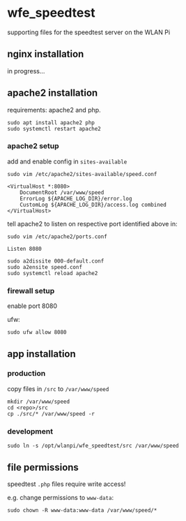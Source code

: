 # wfe_speedtest

supporting files for the speedtest server on the WLAN Pi

## nginx installation

in progress...

## apache2 installation

requirements: apache2 and php.

```
sudo apt install apache2 php
sudo systemctl restart apache2
```

### apache2 setup

add and enable config in `sites-available`

```
sudo vim /etc/apache2/sites-available/speed.conf
```

```
<VirtualHost *:8080>
	DocumentRoot /var/www/speed
	ErrorLog ${APACHE_LOG_DIR}/error.log
	CustomLog ${APACHE_LOG_DIR}/access.log combined
</VirtualHost>
```

tell apache2 to listen on respective port identified above in:

```
sudo vim /etc/apache2/ports.conf
```

```
Listen 8080
```

```
sudo a2dissite 000-default.conf
sudo a2ensite speed.conf
sudo systemctl reload apache2
```


### firewall setup

enable port 8080

ufw:

```
sudo ufw allow 8080
```

## app installation

### production

copy files in `/src` to `/var/www/speed`

```
mkdir /var/www/speed
cd <repo>/src
cp ./src/* /var/www/speed -r
```

### development

```
sudo ln -s /opt/wlanpi/wfe_speedtest/src /var/www/speed 
```

## file permissions

speedtest `.php` files require write access!

e.g. change permissions to `www-data`:

```
sudo chown -R www-data:www-data /var/www/speed/*
```

